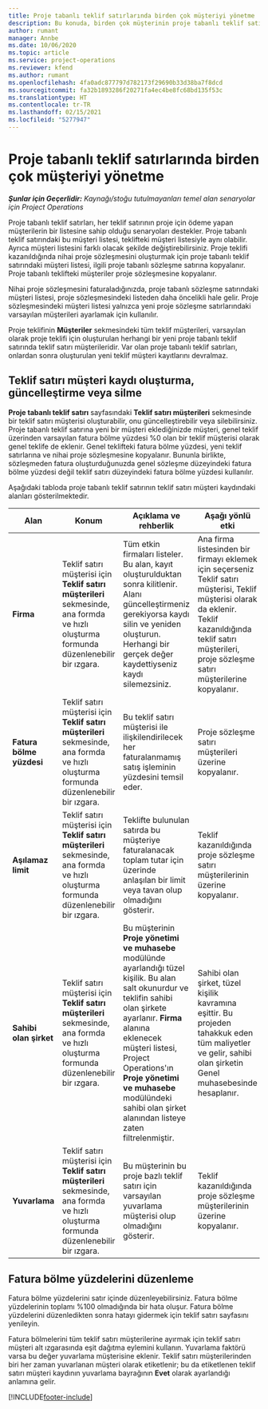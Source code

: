 ```yaml
---
title: Proje tabanlı teklif satırlarında birden çok müşteriyi yönetme
description: Bu konuda, birden çok müşterinin proje tabanlı teklif satırlarında yönetimi hakkında bilgiler sağlanmaktadır.
author: rumant
manager: Annbe
ms.date: 10/06/2020
ms.topic: article
ms.service: project-operations
ms.reviewer: kfend
ms.author: rumant
ms.openlocfilehash: 4fa0adc877797d782173f29690b33d38ba7f8dcd
ms.sourcegitcommit: fa32b1893286f20271fa4ec4be8fc68bd135f53c
ms.translationtype: HT
ms.contentlocale: tr-TR
ms.lasthandoff: 02/15/2021
ms.locfileid: "5277947"
---
```

# <a name="manage-multiple-customers-on-project-based-quote-lines"></a>Proje tabanlı teklif satırlarında birden çok müşteriyi yönetme

_**Şunlar için Geçerlidir:** Kaynağı/stoğu tutulmayanları temel alan senaryolar için Project Operations_

Proje tabanlı teklif satırları, her teklif satırının proje için ödeme yapan müşterilerin bir listesine sahip olduğu senaryoları destekler. Proje tabanlı teklif satırındaki bu müşteri listesi, teklifteki müşteri listesiyle aynı olabilir. Ayrıca müşteri listesini farklı olacak şekilde değiştirebilirsiniz. Proje teklifi kazanıldığında nihai proje sözleşmesini oluşturmak için proje tabanlı teklif satırındaki müşteri listesi, ilgili proje tabanlı sözleşme satırına kopyalanır. Proje tabanlı teklifteki müşteriler proje sözleşmesine kopyalanır.

Nihai proje sözleşmesini faturaladığınızda, proje tabanlı sözleşme satırındaki müşteri listesi, proje sözleşmesindeki listeden daha öncelikli hale gelir. Proje sözleşmesindeki müşteri listesi yalnızca yeni proje sözleşme satırlarındaki varsayılan müşterileri ayarlamak için kullanılır.

Proje teklifinin **Müşteriler** sekmesindeki tüm teklif müşterileri, varsayılan olarak proje teklifi için oluşturulan herhangi bir yeni proje tabanlı teklif satırında teklif satırı müşterileridir. Var olan proje tabanlı teklif satırları, onlardan sonra oluşturulan yeni teklif müşteri kayıtlarını devralmaz.

## <a name="create-update-or-delete-a-quote-line-customer-record"></a>Teklif satırı müşteri kaydı oluşturma, güncelleştirme veya silme

**Proje tabanlı teklif satırı** sayfasındaki **Teklif satırı müşterileri** sekmesinde bir teklif satırı müşterisi oluşturabilir, onu güncelleştirebilir veya silebilirsiniz. Proje tabanlı teklif satırına yeni bir müşteri eklediğinizde müşteri, genel teklif üzerinden varsayılan fatura bölme yüzdesi %0 olan bir teklif müşterisi olarak genel teklife de eklenir. Genel teklifteki fatura bölme yüzdesi, yeni teklif satırlarına ve nihai proje sözleşmesine kopyalanır. Bununla birlikte, sözleşmeden fatura oluşturduğunuzda genel sözleşme düzeyindeki fatura bölme yüzdesi değil teklif satırı düzeyindeki fatura bölme yüzdesi kullanılır. 

Aşağıdaki tabloda proje tabanlı teklif satırının teklif satırı müşteri kaydındaki alanları gösterilmektedir.

| Alan | Konum | Açıklama ve rehberlik | Aşağı yönlü etki |
| --- | --- | --- | --- |
| **Firma** | Teklif satırı müşterisi için **Teklif satırı müşterileri** sekmesinde, ana formda ve hızlı oluşturma formunda düzenlenebilir bir ızgara. | Tüm etkin firmaları listeler. Bu alan, kayıt oluşturulduktan sonra kilitlenir. Alanı güncelleştirmeniz gerekiyorsa kaydı silin ve yeniden oluşturun. Herhangi bir gerçek değer kaydettiyseniz kaydı silemezsiniz. | Ana firma listesinden bir firmayı eklemek için seçerseniz Teklif satırı müşterisi, Teklif müşterisi olarak da eklenir. Teklif kazanıldığında teklif satırı müşterileri, proje sözleşme satırı müşterilerine kopyalanır. |
| **Fatura bölme yüzdesi** | Teklif satırı müşterisi için **Teklif satırı müşterileri** sekmesinde, ana formda ve hızlı oluşturma formunda düzenlenebilir bir ızgara. | Bu teklif satırı müşterisi ile ilişkilendirilecek her faturalanmamış satış işleminin yüzdesini temsil eder. | Proje sözleşme satırı müşterileri üzerine kopyalanır. |
| **Aşılamaz limit** | Teklif satırı müşterisi için **Teklif satırı müşterileri** sekmesinde, ana formda ve hızlı oluşturma formunda düzenlenebilir bir ızgara. | Teklifte bulunulan satırda bu müşteriye faturalanacak toplam tutar için üzerinde anlaşılan bir limit veya tavan olup olmadığını gösterir. | Teklif kazanıldığında proje sözleşme satırı müşterilerinin üzerine kopyalanır. |
| **Sahibi olan şirket** | Teklif satırı müşterisi için **Teklif satırı müşterileri** sekmesinde, ana formda ve hızlı oluşturma formunda düzenlenebilir bir ızgara. | Bu müşterinin **Proje yönetimi ve muhasebe** modülünde ayarlandığı tüzel kişilik. Bu alan salt okunurdur ve teklifin sahibi olan şirkete ayarlanır. **Firma** alanına eklenecek müşteri listesi, Project Operations'ın **Proje yönetimi ve muhasebe** modülündeki sahibi olan şirket alanından listeye zaten filtrelenmiştir. | Sahibi olan şirket, tüzel kişilik kavramına eşittir. Bu projeden tahakkuk eden tüm maliyetler ve gelir, sahibi olan şirketin Genel muhasebesinde hesaplanır. |
| **Yuvarlama** | Teklif satırı müşterisi için **Teklif satırı müşterileri** sekmesinde, ana formda ve hızlı oluşturma formunda düzenlenebilir bir ızgara. | Bu müşterinin bu proje bazlı teklif satırı için varsayılan yuvarlama müşterisi olup olmadığını gösterir. | Teklif kazanıldığında proje sözleşme müşterilerinin üzerine kopyalanır. |

## <a name="edit-billing-split-percentages"></a>Fatura bölme yüzdelerini düzenleme

Fatura bölme yüzdelerini satır içinde düzenleyebilirsiniz. Fatura bölme yüzdelerinin toplamı %100 olmadığında bir hata oluşur. Fatura bölme yüzdelerini düzenledikten sonra hatayı gidermek için teklif satırı sayfasını yenileyin.

Fatura bölmelerini tüm teklif satırı müşterilerine ayırmak için teklif satırı müşteri alt ızgarasında eşit dağıtma eylemini kullanın. Yuvarlama faktörü varsa bu değer yuvarlama müşterisine eklenir. Teklif satırı müşterilerinden biri her zaman yuvarlanan müşteri olarak etiketlenir; bu da etiketlenen teklif satırı müşteri kaydının yuvarlama bayrağının **Evet** olarak ayarlandığı anlamına gelir. 


[!INCLUDE[footer-include](../includes/footer-banner.md)]